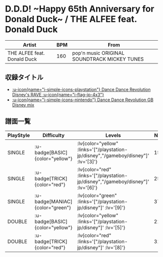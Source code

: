 # D.D.D! \~Happy 65th Anniversary for Donald Duck\~ / THE ALFEE feat. Donald Duck

|Artist|BPM|From|
|------|---|----|
|THE ALFEE feat. Donald Duck|160|pop'n music ORIGINAL SOUNDTRACK MICKEY TUNES|

## 収録タイトル

- [ :u-icon{name="i-simple-icons-playstation"} Dance Dance Revolution Disney's RAVE :u-icon{name="i-flag-jp-4x3"} ](/playstation-jp/disney)
- [ :u-icon{name="i-simple-icons-nintendo"} Dance Dance Revolution GB Disney mix](/gameboy/disney)

## 譜面一覧

|PlayStyle|Difficulty|Levels|Notes|Movie|
|---------|----------|------|-----|-----|
|SINGLE| :u-badge[BASIC]{color="yellow"} | :lv{color="yellow" :links='["/playstation-jp/disney","/gameboy/disney"]' :lv='[3]'} |153/0||
|SINGLE| :u-badge[TRICK]{color="red"} | :lv{color="red" :links='["/playstation-jp/disney","/gameboy/disney"]' :lv='[6]'} |254/0||
|SINGLE| :u-badge[MANIAC]{color="green"} | :lv{color="green" :links='["/playstation-jp/disney"]' :lv='[9]'} |376/0||
|DOUBLE| :u-badge[BASIC]{color="yellow"} | :lv{color="yellow" :links='["/playstation-jp/disney"]' :lv='[5]'} |217/0||
|DOUBLE| :u-badge[TRICK]{color="red"} | :lv{color="red" :links='["/playstation-jp/disney"]' :lv='[8]'} |311/0||

